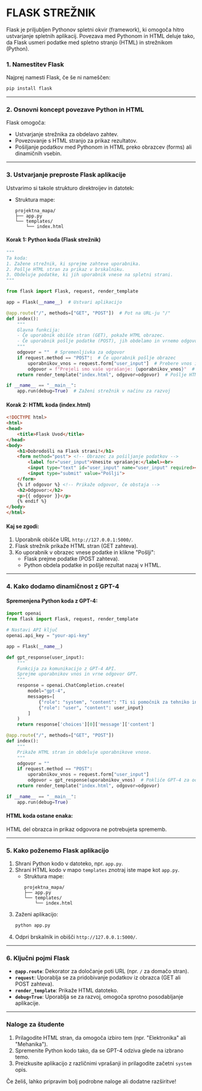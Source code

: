 FLASK STREŽNIK
================================================================================

Flask je priljubljen Pythonov spletni okvir (framework), ki omogoča hitro ustvarjanje spletnih aplikacij. Povezava med Pythonom in HTML deluje tako, da Flask usmeri podatke med spletno stranjo (HTML) in strežnikom (Python).

### **1. Namestitev Flask**
Najprej namesti Flask, če še ni nameščen:
```bash
pip install flask
```

---

### **2. Osnovni koncept povezave Python in HTML**
Flask omogoča:
- Ustvarjanje strežnika za obdelavo zahtev.
- Povezovanje s HTML stranjo za prikaz rezultatov.
- Pošiljanje podatkov med Pythonom in HTML preko obrazcev (forms) ali dinamičnih vsebin.

---

### **3. Ustvarjanje preproste Flask aplikacije**

Ustvarimo si takole strukturo direktroijev in datotek:
   - Struktura mape:
     ```
     projektna_mapa/
     ├── app.py
     └── templates/
         └── index.html
     ```

#### **Korak 1: Python koda (Flask strežnik)**
```python
"""
Ta koda:
1. Zažene strežnik, ki sprejme zahteve uporabnika.
2. Pošlje HTML stran za prikaz v brskalniku.
3. Obdeluje podatke, ki jih uporabnik vnese na spletni strani.
"""

from flask import Flask, request, render_template

app = Flask(__name__)  # Ustvari aplikacijo

@app.route("/", methods=["GET", "POST"])  # Pot na URL-ju "/"
def index():
    """
    Glavna funkcija:
    - Če uporabnik obišče stran (GET), pokaže HTML obrazec.
    - Če uporabnik pošlje podatke (POST), jih obdelamo in vrnemo odgovor.
    """
    odgovor = ""  # Spremenljivka za odgovor
    if request.method == "POST":  # Če uporabnik pošlje obrazec
        uporabnikov_vnos = request.form["user_input"]  # Prebere vnos iz obrazca
        odgovor = f"Prejeli smo vaše vprašanje: {uporabnikov_vnos}"  # Pripravi odgovor
    return render_template("index.html", odgovor=odgovor)  # Pošlje HTML stran z odgovorom

if __name__ == "__main__":
    app.run(debug=True)  # Zaženi strežnik v načinu za razvoj
```

#### **Korak 2: HTML koda (index.html)**

```html
<!DOCTYPE html>
<html>
<head>
    <title>Flask Uvod</title>
</head>
<body>
    <h1>Dobrodošli na Flask strani!</h1>
    <form method="post"> <!-- Obrazec za pošiljanje podatkov -->
        <label for="user_input">Vnesite vprašanje:</label><br>
        <input type="text" id="user_input" name="user_input" required><br><br>
        <input type="submit" value="Pošlji">
    </form>
    {% if odgovor %} <!-- Prikaže odgovor, če obstaja -->
    <h2>Odgovor:</h2>
    <p>{{ odgovor }}</p>
    {% endif %}
</body>
</html>
```

#### **Kaj se zgodi:**
1. Uporabnik obišče URL `http://127.0.0.1:5000/`.
2. Flask strežnik prikaže HTML stran (GET zahteva).
3. Ko uporabnik v obrazec vnese podatke in klikne "Pošlji":
   - Flask prejme podatke (POST zahteva).
   - Python obdela podatke in pošlje rezultat nazaj v HTML.

---

### **4. Kako dodamo dinamičnost z GPT-4**

#### **Spremenjena Python koda z GPT-4:**
```python
import openai
from flask import Flask, request, render_template

# Nastavi API ključ
openai.api_key = "your-api-key"

app = Flask(__name__)

def gpt_response(user_input):
    """
    Funkcija za komunikacijo z GPT-4 API.
    Sprejme uporabnikov vnos in vrne odgovor GPT.
    """
    response = openai.ChatCompletion.create(
        model="gpt-4",
        messages=[
            {"role": "system", "content": "Ti si pomočnik za tehniko in tehnologijo."},
            {"role": "user", "content": user_input}
        ]
    )
    return response['choices'][0]['message']['content']

@app.route("/", methods=["GET", "POST"])
def index():
    """
    Prikaže HTML stran in obdeluje uporabnikove vnose.
    """
    odgovor = ""
    if request.method == "POST":
        uporabnikov_vnos = request.form["user_input"]
        odgovor = gpt_response(uporabnikov_vnos)  # Pokliče GPT-4 za odgovor
    return render_template("index.html", odgovor=odgovor)

if __name__ == "__main__":
    app.run(debug=True)
```

#### **HTML koda ostane enaka:**
HTML del obrazca in prikaz odgovora ne potrebujeta sprememb.

---

### **5. Kako poženemo Flask aplikacijo**
1. Shrani Python kodo v datoteko, npr. `app.py`.
2. Shrani HTML kodo v mapo `templates` znotraj iste mape kot `app.py`.
   - Struktura mape:
     ```
     projektna_mapa/
     ├── app.py
     └── templates/
         └── index.html
     ```
3. Zaženi aplikacijo:
   ```bash
   python app.py
   ```
4. Odpri brskalnik in obišči `http://127.0.0.1:5000/`.

---

### **6. Ključni pojmi Flask**
- **`@app.route`**: Dekorator za določanje poti URL (npr. `/` za domačo stran).
- **`request`**: Uporablja se za pridobivanje podatkov iz obrazca (GET ali POST zahteva).
- **`render_template`**: Prikaže HTML datoteko.
- **`debug=True`**: Uporablja se za razvoj, omogoča sprotno posodabljanje aplikacije.

---

### **Naloge za študente**
1. Prilagodite HTML stran, da omogoča izbiro tem (npr. "Elektronika" ali "Mehanika").
2. Spremenite Python kodo tako, da se GPT-4 odziva glede na izbrano temo.
3. Preizkusite aplikacijo z različnimi vprašanji in prilagodite začetni `system` opis.

Če želiš, lahko pripravim bolj podrobne naloge ali dodatne razširitve!
